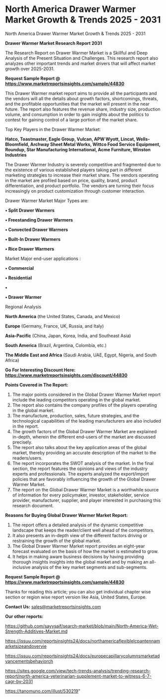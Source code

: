 # North America Drawer Warmer Market Growth & Trends 2025 - 2031
North America Drawer Warmer Market Growth & Trends 2025 - 2031

<strong>Drawer Warmer Market Research Report 2031</strong>

The Research Report on Drawer Warmer Market is a Skillful and Deep Analysis of the Present Situation and Challenges. This research report also analyzes other important trends and market drivers that will affect market growth over 2025-2031.

<strong>Request Sample Report @ <a href=https://www.marketreportsinsights.com/sample/44830>https://www.marketreportsinsights.com/sample/44830</a></strong>

This Drawer Warmer market report aims to provide all the participants and the vendors will all the details about growth factors, shortcomings, threats, and the profitable opportunities that the market will present in the near future. The report also features the revenue share, industry size, production volume, and consumption in order to gain insights about the politics to contest for gaining control of a large portion of the market share.

Top Key Players in the Drawer Warmer Market:

<strong>Hatco, Toastmaster, Eagle Group, Vulcan, APW Wyott, Lincat, Wells-Bloomfield, Archway Sheet Metal Works, Wittco Food Service Equipment, Roundup, Star Manufacturing International, Acme Furniture, Winston Industries</strong>

The Drawer Warmer Industry is severely competitive and fragmented due to the existence of various established players taking part in different marketing strategies to increase their market share. The vendors operating in the market are profiled based on price, quality, brand, product differentiation, and product portfolio. The vendors are turning their focus increasingly on product customization through customer interaction.

Drawer Warmer Market Major Types are:

<strong>•  Split Drawer Warmers

•  Freestanding Drawer Warmers

•  Convected Drawer Warmers

•  Built-In Drawer Warmers

•  Rice Drawer Warmers</strong>

Market Major end-user applications :

<strong>•  Commercial

•  Residential

•  

•  Drawer Warmer</strong>

Regional Analysis

</u><strong><b>North America</b></strong> (the United States, Canada, and Mexico)

<strong><b>Europe </b></strong>(Germany, France, UK, Russia, and Italy)

<strong><b>Asia-Pacific</b></strong> (China, Japan, Korea, India, and Southeast Asia)

<strong><b>South America</b></strong> (Brazil, Argentina, Colombia, etc.)

<strong><b>The Middle East and Africa</b></strong> (Saudi Arabia, UAE, Egypt, Nigeria, and South Africa)

<strong>Go For Interesting Discount Here: <a href=https://www.marketreportsinsights.com/discount/44830>https://www.marketreportsinsights.com/discount/44830</a></strong>

<strong>Points Covered in The Report:</strong>
<ol>
  <li>The major points considered in the Global Drawer Warmer Market report include the leading competitors operating in the global market.</li>
  <li>The report also contains the company profiles of the players operating in the global market.</li>
  <li>The manufacture, production, sales, future strategies, and the technological capabilities of the leading manufacturers are also included in the report.</li>
  <li>The growth factors of the Global Drawer Warmer Market are explained in-depth, wherein the different end-users of the market are discussed precisely.</li>
  <li>The report also talks about the key application areas of the global market, thereby providing an accurate description of the market to the readers/users.</li>
  <li>The report incorporates the SWOT analysis of the market. In the final section, the report features the opinions and views of the industry experts and professionals. The experts analyzed the export/import policies that are favorably influencing the growth of the Global Drawer Warmer Market.</li>
  <li>The report on the Global Drawer Warmer Market is a worthwhile source of information for every policymaker, investor, stakeholder, service provider, manufacturer, supplier, and player interested in purchasing this research document.</li>
</ol>
<strong>Reasons for Buying Global Drawer Warmer Market Report:</strong>

<ol>
  <li>The report offers a detailed analysis of the dynamic competitive landscape that keeps the reader/client well ahead of the competitors.</li>
  <li>It also presents an in-depth view of the different factors driving or restraining the growth of the global market.</li>
  <li>The Global Drawer Warmer Market report provides an eight-year forecast evaluated on the basis of how the market is estimated to grow.</li>
  <li>It helps in making aware business decisions by having providing thorough insights insights into the global market and by making an all-inclusive analysis of the key market segments and sub-segments.</li>
</ol>
<strong>Request Sample Report @ <a href=https://www.marketreportsinsights.com/sample/44830>https://www.marketreportsinsights.com/sample/44830</a></strong>


Thanks for reading this article; you can also get individual chapter wise section or region wise report version like Asia, United States, Europe.

<strong>Contact Us:</strong>
sales@marketreportsinsights.com

<strong>Our other reports:</strong>

<a href=https://github.com/sayysaif/search-market/blob/main/North-America-Wet-Strength-Additives-Market.md>https://github.com/sayysaif/search-market/blob/main/North-America-Wet-Strength-Additives-Market.md</a>

<a href=https://issuu.com/reportsinsights24/docs/northamericaflexiblelcpantennamarketsizeandovervie>https://issuu.com/reportsinsights24/docs/northamericaflexiblelcpantennamarketsizeandovervie</a>

<a href=https://issuu.com/reportsinsights24/docs/europecapillarycolumnsmarketadvancementsbehaviorch>https://issuu.com/reportsinsights24/docs/europecapillarycolumnsmarketadvancementsbehaviorch</a>

<a href=https://sites.google.com/view/tech-trends-analysis/trending-research-report/north-america-veterinarian-supplement-market-to-witness-6-7-cagr-by-2031>https://sites.google.com/view/tech-trends-analysis/trending-research-report/north-america-veterinarian-supplement-market-to-witness-6-7-cagr-by-2031</a>

<a href=https://tanomuno.com/illust/530219>https://tanomuno.com/illust/530219</a>"
